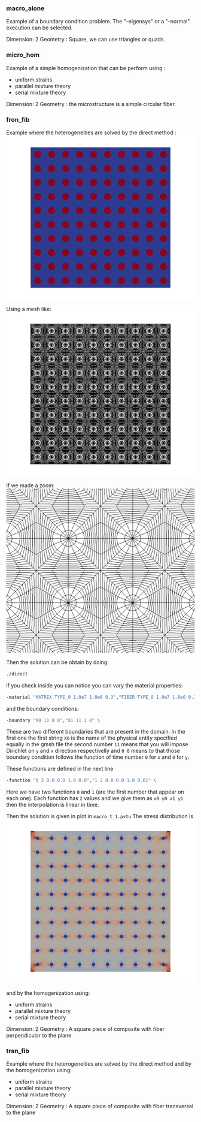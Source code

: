 ### macro_alone

Example of a boundary condition problem. 
The "-eigensys" or a "-normal" execution can be selected.

Dimension: 2
Geometry : Square, we can use triangles or quads.

### micro_hom

Example of a simple homogenization that can be perform using :

  *  uniform strains 
  *  parallel mixture theory 
  *  serial mixture theory 

Dimension: 2
Geometry : the microstructure is a simple circular fiber.

### fron_fib

Example where the heterogeneities are solved by the direct method :
![example with fibers embedded in a matrix](../doc/sputnik-man/figures/front_fib_d.jpg?raw=true "Title")

Using a mesh like:
![mesh in the *direct* simulation](../doc/sputnik-man/figures/front_fib_c.jpg?raw=true "Title")

If we made a zoom:
![zoom to the mesh](../doc/sputnik-man/figures/front_fib_b.jpg?raw=true "Title")

Then the solution can be obtain by doing:
```bash
./direct
```
if you check inside you can notice you can vary the material properties:
```bash
-material "MATRIX TYPE_0 1.0e7 1.0e6 0.3","FIBER TYPE_0 1.0e7 1.0e6 0.3","MICRO TYPE_1" \
```
and the boundary conditions:
```bash
-boundary "X0 11 0 0","X1 11 1 0" \
```
These are two different boundaries that are present in the domain.
In the first one the first string `X0` is the name of the physical entity specified equally
in the gmsh file the second number `11` means that you will impose Dirichlet on `y` and `x` 
direction respectivelly and `0 0` means to that those boundary condition follows the function of time 
number `0` for `x` and `0` for `y`.

These functions are defined in the next line
```bash
-function "0 2 0.0 0.0 1.0 0.0","1 2 0.0 0.0 1.0 0.01" \
```
Here we have two functions `0` and `1` (are the first number that appear on each one).
Each function has `2` values and we give them as `x0 y0 x1 y1` then the interpolation is linear in time.

Then the solution is given in plot in `macro_t_1.pvtu`
The stress distribution is
![stress distribution](../doc/sputnik-man/figures/front_fib_a.jpg?raw=true "Title")


and by the homogenization using:

  *  uniform strains 
  *  parallel mixture theory 
  *  serial mixture theory 

Dimension: 2
Geometry : A square piece of composite with fiber perpendicular to the plane


### tran_fib

Example where the heterogeneities are solved by the direct method and by the homogenization using:

  *  uniform strains 
  *  parallel mixture theory 
  *  serial mixture theory 

Dimension: 2
Geometry : A square piece of composite with fiber transversal to the plane

